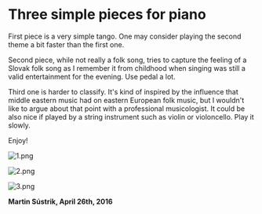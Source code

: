 # Three simple pieces for piano



First piece is a very simple tango. One may consider playing the second theme a bit faster than the first one.

Second piece, while not really a folk song, tries to capture the feeling of a Slovak folk song as I remember it from childhood when singing was still a valid entertainment for the evening. Use pedal a lot.

Third one is harder to classify. It's kind of inspired by the influence that middle eastern music had on eastern European folk music, but I wouldn't like to argue about that point with a professional musicologist. It could be also nice if played by a string instrument such as violin or violoncello. Play it slowly.

Enjoy!

![1.png](http://250bpm.wdfiles.com/local--files/blog:79/1.png)

![2.png](http://250bpm.wdfiles.com/local--files/blog:79/2.png)

![3.png](http://250bpm.wdfiles.com/local--files/blog:79/3.png)

**Martin Sústrik, April 26th, 2016**